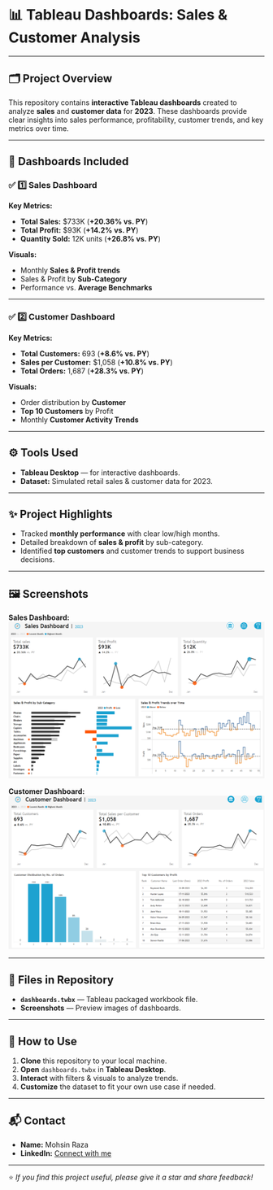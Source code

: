 # 📊 Tableau Dashboards: Sales & Customer Analysis

---

## 🗂️ Project Overview

This repository contains **interactive Tableau dashboards** created to analyze **sales** and **customer data** for **2023**. These dashboards provide clear insights into sales performance, profitability, customer trends, and key metrics over time.

---

## 📌 Dashboards Included

### ✅ 1️⃣ Sales Dashboard

**Key Metrics:**
- **Total Sales:** \$733K (**+20.36% vs. PY**)
- **Total Profit:** \$93K (**+14.2% vs. PY**)
- **Quantity Sold:** 12K units (**+26.8% vs. PY**)

**Visuals:**
- Monthly **Sales & Profit trends**
- Sales & Profit by **Sub-Category**
- Performance vs. **Average Benchmarks**

---

### ✅ 2️⃣ Customer Dashboard

**Key Metrics:**
- **Total Customers:** 693 (**+8.6% vs. PY**)
- **Sales per Customer:** \$1,058 (**+10.8% vs. PY**)
- **Total Orders:** 1,687 (**+28.3% vs. PY**)

**Visuals:**
- Order distribution by **Customer**
- **Top 10 Customers** by Profit
- Monthly **Customer Activity Trends**

---

## ⚙️ Tools Used

- **Tableau Desktop** — for interactive dashboards.
- **Dataset:** Simulated retail sales & customer data for 2023.

---

## ✨ Project Highlights

- Tracked **monthly performance** with clear low/high months.
- Detailed breakdown of **sales & profit** by sub-category.
- Identified **top customers** and customer trends to support business decisions.

---

## 🖼️ Screenshots

**Sales Dashboard:**  
![Sales Dashboard](https://github.com/MohsinR11/Sales-and-Customers/blob/main/Screenshot%202025-07-20%20124151.png)

**Customer Dashboard:**  
![Customer Dashboard](https://github.com/MohsinR11/Sales-and-Customers/blob/main/Screenshot%202025-07-20%20124211.png)

---

## 📂 Files in Repository

- **`dashboards.twbx`** — Tableau packaged workbook file.
- **Screenshots** — Preview images of dashboards.

---

## 🚀 How to Use

1. **Clone** this repository to your local machine.
2. **Open** `dashboards.twbx` in **Tableau Desktop**.
3. **Interact** with filters & visuals to analyze trends.
4. **Customize** the dataset to fit your own use case if needed.

---

## 📬 Contact

- **Name:** Mohsin Raza
- **LinkedIn:** [Connect with me](https://www.linkedin.com/in/mohsin--raza/)

---

⭐ *If you find this project useful, please give it a star and share feedback!*
